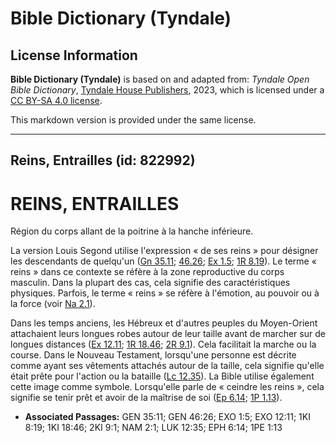 # Bible Dictionary (Tyndale)

## License Information

**Bible Dictionary (Tyndale)** is based on and adapted from: _Tyndale Open Bible Dictionary_, [Tyndale House Publishers](https://tyndaleopenresources.com/), 2023, which is licensed under a [CC BY-SA 4.0 license](https://creativecommons.org/licenses/by-sa/4.0/legalcode.en).

This markdown version is provided under the same license.



--------------------------------

## Reins, Entrailles (id: 822992)

REINS, ENTRAILLES
=================

Région du corps allant de la poitrine à la hanche inférieure.

La version Louis Segond utilise l'expression « de ses reins » pour désigner les descendants de quelqu'un ([Gn 35\.11](https://ref.ly/Gen35:11); [46\.26](https://ref.ly/Gen46:26); [Ex 1\.5](https://ref.ly/Exod1:5); [1R 8\.19](https://ref.ly/1Kgs8:19)). Le terme « reins » dans ce contexte se réfère à la zone reproductive du corps masculin. Dans la plupart des cas, cela signifie des caractéristiques physiques. Parfois, le terme « reins » se réfère à l'émotion, au pouvoir ou à la force (voir [Na 2\.1](https://ref.ly/Nah2:1)).

Dans les temps anciens, les Hébreux et d'autres peuples du Moyen\-Orient attachaient leurs longues robes autour de leur taille avant de marcher sur de longues distances ([Ex 12\.11](https://ref.ly/Exod12:11); [1R 18\.46](https://ref.ly/1Kgs18:46); [2R 9\.1](https://ref.ly/2Kgs9:1)). Cela facilitait la marche ou la course. Dans le Nouveau Testament, lorsqu'une personne est décrite comme ayant ses vêtements attachés autour de la taille, cela signifie qu'elle était prête pour l'action ou la bataille ([Lc 12\.35](https://ref.ly/Luke12:35)). La Bible utilise également cette image comme symbole. Lorsqu'elle parle de « ceindre les reins », cela signifie se tenir prêt et avoir de la maîtrise de soi ([Ep 6\.14](https://ref.ly/Eph6:14); [1P 1\.13](https://ref.ly/1Pet1:13)).

* **Associated Passages:** GEN 35:11; GEN 46:26; EXO 1:5; EXO 12:11; 1KI 8:19; 1KI 18:46; 2KI 9:1; NAM 2:1; LUK 12:35; EPH 6:14; 1PE 1:13

